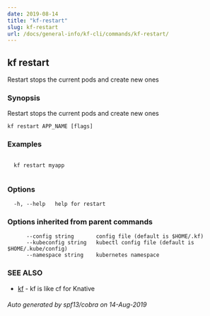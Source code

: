 ```yaml
---
date: 2019-08-14
title: "kf-restart"
slug: kf-restart
url: /docs/general-info/kf-cli/commands/kf-restart/
---
```

## kf restart

Restart stops the current pods and create new ones

### Synopsis

Restart stops the current pods and create new ones

```
kf restart APP_NAME [flags]
```

### Examples

```

  kf restart myapp
  
```

### Options

```
  -h, --help   help for restart
```

### Options inherited from parent commands

```
      --config string       config file (default is $HOME/.kf)
      --kubeconfig string   kubectl config file (default is $HOME/.kube/config)
      --namespace string    kubernetes namespace
```

### SEE ALSO

* [kf](/docs/general-info/kf-cli/commands/kf/)	 - kf is like cf for Knative

###### Auto generated by spf13/cobra on 14-Aug-2019
